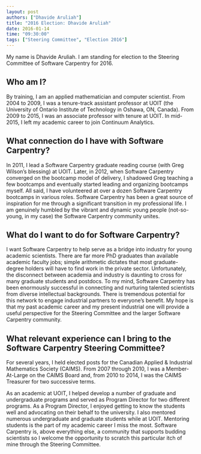 ```yaml
---
layout: post
authors: ["Dhavide Aruliah"]
title: "2016 Election: Dhavide Aruliah"
date: 2016-01-14
time: "09:30:00"
tags: ["Steering Committee", "Election 2016"]
---
```

My name is Dhavide Aruliah. I am standing for election to the Steering Committee of Software Carpentry for 2016.

## Who am I?

By training, I am an applied mathematician and computer scientist. From 2004 to 2009, I was a tenure-track assistant professor at UOIT (the University of Ontario Institute of Technology in Oshawa, ON, Canada). From 2009 to 2015, I was an associate professor with tenure at UOIT. In mid-2015, I left my academic career to join Continuum Analytics.

## What connection do I have with Software Carpentry?

In 2011, I lead a Software Carpentry graduate reading course (with Greg Wilson’s blessing) at UOIT. Later, in 2012, when Software Carpentry converged on the bootcamp model of delivery, I shadowed Greg teaching a few bootcamps and eventually started leading and organizing bootcamps myself. All said, I have volunteered at over a dozen Software Carpentry bootcamps in various roles. Software Carpentry has been a great source of inspiration for me through a significant transition in my professional life. I am genuinely humbled by the vibrant and dynamic young people (not-so-young, in my case) the Software Carpentry community unites.

## What do I want to do for Software Carpentry?

I want Software Carpentry to help serve as a bridge into industry for young academic scientists. There are far more PhD graduates than available academic faculty jobs; simple arithmetic dictates that most graduate-degree holders will have to find work in the private sector. Unfortunately, the disconnect between academia and industry is daunting to cross for many graduate students and postdocs. To my mind, Software Carpentry has been enormously successful in connecting and nurturing talented scientists from diverse intellectual backgrounds. There is tremendous potential for this network to engage industrial partners to everyone’s benefit. My hope is that my past academic career and my present industrial one will provide a useful perspective for the Steering Committee and the larger Software Carpentry community.

## What relevant experience can I bring to the Software Carpentry Steering Committee?

For several years, I held elected posts for the Canadian Applied & Industrial Mathematics Society (CAIMS). From 2007 through 2010, I was a Member-At-Large on the CAIMS Board and, from 2010 to 2014, I was the CAIMS Treasurer for two successive terms.

As an academic at UOIT, I helped develop a number of graduate and undergraduate programs and served as Program Director for two different programs. As a Program Director, I enjoyed getting to know the students well and advocating on their behalf to the university. I also mentored numerous undergraduate and graduate students while at UOIT. Mentoring students is the part of my academic career I miss the most. Software Carpentry is, above everything else, a community that supports budding scientists so I welcome the opportunity to scratch this particular itch of mine through the Steering Committee.
